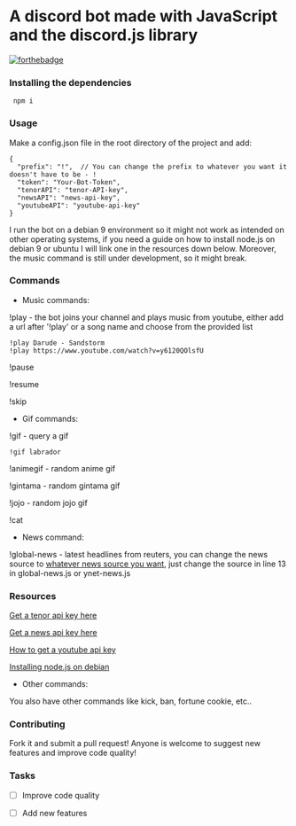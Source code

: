 # A discord bot made with JavaScript and the discord.js library
[![forthebadge](https://forthebadge.com/images/badges/made-with-javascript.svg)](https://forthebadge.com) 

### Installing the dependencies
``` npm i```

### Usage
Make a config.json file in the root directory of the project and add:
``` 
{
  "prefix": "!",  // You can change the prefix to whatever you want it doesn't have to be - !
  "token": "Your-Bot-Token",
  "tenorAPI": "tenor-API-key",
  "newsAPI": "news-api-key",
  "youtubeAPI": "youtube-api-key"
}
```
I run the bot on a debian 9 environment so it might not work as intended on other operating systems, if you need a guide on how to install node.js on debian 9 or ubuntu I will link one in the resources down below. Moreover, the music command is still under development, so it might break.

### Commands
* Music commands: 

!play - the bot joins your channel and plays music from youtube, either add a url after '!play' or a song name and choose from the provided list
```
!play Darude - Sandstorm
!play https://www.youtube.com/watch?v=y6120QOlsfU
```
!pause

!resume

!skip

* Gif commands: 

!gif - query a gif
```
!gif labrador
```

!animegif - random anime gif

!gintama - random gintama gif

!jojo - random jojo gif

!cat

* News command:

!global-news - latest headlines from reuters, you can change the news source to [whatever news source you want](https://newsapi.org/sources), just change the source in line 13 in global-news.js or ynet-news.js

### Resources
[Get a tenor api key here](https://tenor.com/developer/keyregistration)

[Get a news api key here](https://newsapi.org/)

[How to get a youtube api key](https://developers.google.com/youtube/v3/getting-started)

[Installing node.js on debian](https://www.digitalocean.com/community/tutorials/how-to-set-up-a-node-js-application-for-production-on-debian-9)

* Other commands:

You also have other commands like kick, ban, fortune cookie, etc..

### Contributing

Fork it and submit a pull request!
Anyone is welcome to suggest new features and improve code quality!

### Tasks
- [ ] Improve code quality
- [ ] Add new features

